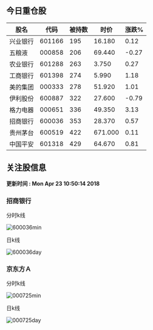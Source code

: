 
## 今日重仓股 

|股名|代码|被持数|时价|涨跌%|
|---|---|---|---|---|
|兴业银行|601166|195|16.180|0.12|
|五粮液|000858|206|69.440|-0.27|
|农业银行|601288|263|3.750|0.27|
|工商银行|601398|274|5.990|1.18|
|美的集团|000333|278|51.920|1.01|
|伊利股份|600887|322|27.600|-0.79|
|格力电器|000651|336|49.350|3.13|
|招商银行|600036|353|28.370|0.57|
|贵州茅台|600519|422|671.000|0.11|
|中国平安|601318|429|64.670|0.81|

## 关注股信息
**更新时间 : Mon Apr 23 10:50:14 2018**
### 招商银行 
分时k线

![600036min](http://image.sinajs.cn/newchart/min/n/sh600036.gif)

日k线

![600036day](http://image.sinajs.cn/newchart/daily/n/sh600036.gif)

### 京东方Ａ 
分时k线

![000725min](http://image.sinajs.cn/newchart/min/n/sz000725.gif)

日k线

![000725day](http://image.sinajs.cn/newchart/daily/n/sz000725.gif)
